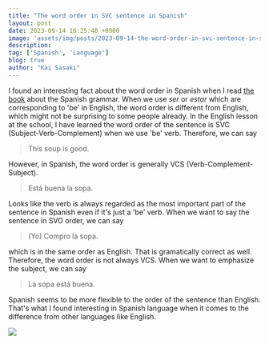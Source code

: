 ```yaml
---
title: "The word order in SVC sentence in Spanish"
layout: post
date: 2023-09-14 16:25:48 +0900
image: 'assets/img/posts/2023-09-14-the-word-order-in-svc-sentence-in-spanish/catch.jpg'
description:
tag: ['Spanish', 'Language']
blog: true
author: "Kai Sasaki"
---
```


I found an interesting fact about the word order in Spanish when I read [the book](https://amzn.to/3ZfWdlw) about the Spanish grammar. When we use *ser* or *estar* which are corresponding to 'be' in English, the word order is different from English, which might not be surprising to some people already. In the English lesson at the school, I have learned the word order of the sentence is SVC (Subject-Verb-Complement) when we use 'be' verb. Therefore, we can say

> This soup is good.

However, in Spanish, the word order is generally VCS (Verb-Complement-Subject).

> Está buena la sopa.

Looks like the verb is always regarded as the most important part of the sentence in Spanish even if it's just a 'be' verb. When we want to say the sentence in SVO order, we can say

> (Yo) Compro la sopa.

which is in the same order as English. That is gramatically correct as well. Therefore, the word order is not always VCS. When we want to emphasize the subject, we can say

> La sopa está buena.

Spanish seems to be more flexible to the order of the sentence than English. That's what I found interesting in Spanish language when it comes to the difference from other languages like English.


<a href="https://www.amazon.co.jp/%E4%B8%AD%E7%B4%9A%E3%82%B9%E3%83%9A%E3%82%A4%E3%83%B3%E8%AA%9E-%E8%AA%AD%E3%81%BF%E3%81%A8%E3%81%8F%E6%96%87%E6%B3%95-%E8%A5%BF%E6%9D%91-%E5%90%9B%E4%BB%A3/dp/4560086737?__mk_ja_JP=%E3%82%AB%E3%82%BF%E3%82%AB%E3%83%8A&crid=W9WK2F7CTRP7&keywords=%E4%B8%AD%E7%B4%9A+%E3%82%B9%E3%83%9A%E3%82%A4%E3%83%B3%E8%AA%9E&qid=1694676376&sprefix=%E4%B8%AD%E7%B4%9A+%E3%82%B9%E3%83%9A%E3%82%A4%E3%83%B3%E8%AA%9E%2Caps%2C166&sr=8-3&linkCode=li3&tag=lewuathe07-22&linkId=c0dd8e0463b334753bbafcdb7081dfe5&language=ja_JP&ref_=as_li_ss_il" target="_blank"><img border="0" src="//ws-fe.amazon-adsystem.com/widgets/q?_encoding=UTF8&ASIN=4560086737&Format=_SL250_&ID=AsinImage&MarketPlace=JP&ServiceVersion=20070822&WS=1&tag=lewuathe07-22&language=ja_JP" ></a><img src="https://ir-jp.amazon-adsystem.com/e/ir?t=lewuathe07-22&language=ja_JP&l=li3&o=9&a=4560086737" width="1" height="1" border="0" alt="" style="border:none !important; margin:0px !important;" />
